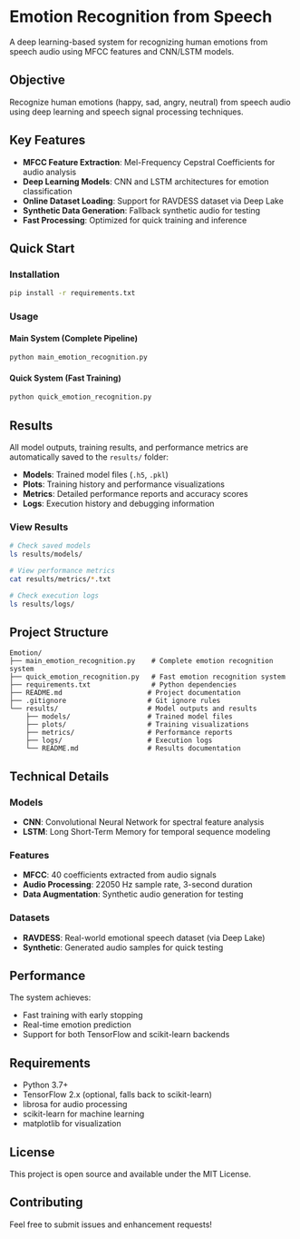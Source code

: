 # Emotion Recognition from Speech

A deep learning-based system for recognizing human emotions from speech audio using MFCC features and CNN/LSTM models.

## Objective

Recognize human emotions (happy, sad, angry, neutral) from speech audio using deep learning and speech signal processing techniques.

## Key Features

- **MFCC Feature Extraction**: Mel-Frequency Cepstral Coefficients for audio analysis
- **Deep Learning Models**: CNN and LSTM architectures for emotion classification
- **Online Dataset Loading**: Support for RAVDESS dataset via Deep Lake
- **Synthetic Data Generation**: Fallback synthetic audio for testing
- **Fast Processing**: Optimized for quick training and inference

## Quick Start

### Installation

```bash
pip install -r requirements.txt
```

### Usage

#### Main System (Complete Pipeline)
```bash
python main_emotion_recognition.py
```

#### Quick System (Fast Training)
```bash
python quick_emotion_recognition.py
```

## Results

All model outputs, training results, and performance metrics are automatically saved to the `results/` folder:

- **Models**: Trained model files (`.h5`, `.pkl`)
- **Plots**: Training history and performance visualizations
- **Metrics**: Detailed performance reports and accuracy scores
- **Logs**: Execution history and debugging information

### View Results
```bash
# Check saved models
ls results/models/

# View performance metrics
cat results/metrics/*.txt

# Check execution logs
ls results/logs/
```

## Project Structure

```
Emotion/
├── main_emotion_recognition.py    # Complete emotion recognition system
├── quick_emotion_recognition.py   # Fast emotion recognition system
├── requirements.txt               # Python dependencies
├── README.md                     # Project documentation
├── .gitignore                    # Git ignore rules
└── results/                      # Model outputs and results
    ├── models/                   # Trained model files
    ├── plots/                    # Training visualizations
    ├── metrics/                  # Performance reports
    ├── logs/                     # Execution logs
    └── README.md                 # Results documentation
```

## Technical Details

### Models
- **CNN**: Convolutional Neural Network for spectral feature analysis
- **LSTM**: Long Short-Term Memory for temporal sequence modeling

### Features
- **MFCC**: 40 coefficients extracted from audio signals
- **Audio Processing**: 22050 Hz sample rate, 3-second duration
- **Data Augmentation**: Synthetic audio generation for testing

### Datasets
- **RAVDESS**: Real-world emotional speech dataset (via Deep Lake)
- **Synthetic**: Generated audio samples for quick testing

## Performance

The system achieves:
- Fast training with early stopping
- Real-time emotion prediction
- Support for both TensorFlow and scikit-learn backends

## Requirements

- Python 3.7+
- TensorFlow 2.x (optional, falls back to scikit-learn)
- librosa for audio processing
- scikit-learn for machine learning
- matplotlib for visualization

## License

This project is open source and available under the MIT License.

## Contributing

Feel free to submit issues and enhancement requests!
